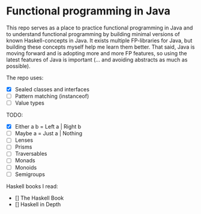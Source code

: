 # Functional programming in Java

This repo serves as a place to practice functional programming in Java and to understand functional programming by building minimal versions of known Haskell-concepts in Java. It exists multiple FP-libraries for Java, but building these concepts myself help me learn them better. That said, Java is moving forward and is adopting more and more FP features, so using the latest features of Java is important (... and avoiding abstracts as much as possible).

The repo uses:
- [x] Sealed classes and interfaces
- [ ] Pattern matching (instanceof)
- [ ] Value types

TODO:  
- [x] Either a b = Left a | Right b  
- [ ] Maybe a = Just a | Nothing  
- [ ] Lenses  
- [ ] Prisms  
- [ ] Traversables  
- [ ] Monads  
- [ ] Monoids  
- [ ] Semigroups  

Haskell books I read:
- [] The Haskell Book
- [] Haskell in Depth